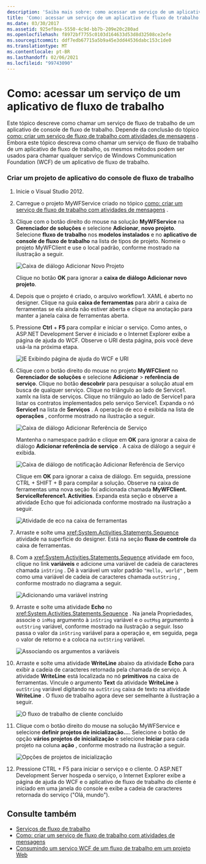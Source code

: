```yaml
---
description: 'Saiba mais sobre: como acessar um serviço de um aplicativo de fluxo de trabalho'
title: 'Como: acessar um serviço de um aplicativo de fluxo de trabalho'
ms.date: 03/30/2017
ms.assetid: 925ef8ea-5550-4c9d-bb7b-209e20c280ad
ms.openlocfilehash: f8972bf7755c0103d164633d53d8d32508ce2efe
ms.sourcegitcommit: ddf7edb67715a5b9a45e3dd44536dabc153c1de0
ms.translationtype: MT
ms.contentlocale: pt-BR
ms.lasthandoff: 02/06/2021
ms.locfileid: "99743090"
---
```

# <a name="how-to-access-a-service-from-a-workflow-application"></a>Como: acessar um serviço de um aplicativo de fluxo de trabalho

Este tópico descreve como chamar um serviço de fluxo de trabalho de um aplicativo de console de fluxo de trabalho. Depende da conclusão do tópico [como: criar um serviço de fluxo de trabalho com atividades de mensagens](how-to-create-a-workflow-service-with-messaging-activities.md) . Embora este tópico descreva como chamar um serviço de fluxo de trabalho de um aplicativo de fluxo de trabalho, os mesmos métodos podem ser usados para chamar qualquer serviço de Windows Communication Foundation (WCF) de um aplicativo de fluxo de trabalho.

### <a name="create-a-workflow-console-application-project"></a>Criar um projeto de aplicativo do console de fluxo de trabalho

1. Inicie o Visual Studio 2012.

2. Carregue o projeto MyWFService criado no tópico [como: criar um serviço de fluxo de trabalho com atividades de mensagens](how-to-create-a-workflow-service-with-messaging-activities.md) .

3. Clique com o botão direito do mouse na solução **MyWFService** na **Gerenciador de soluções** e selecione **Adicionar**, **novo projeto**. Selecione **fluxo de trabalho** nos **modelos instalados** e no **aplicativo de console de fluxo de trabalho** na lista de tipos de projeto. Nomeie o projeto MyWFClient e use o local padrão, conforme mostrado na ilustração a seguir.

     ![Caixa de diálogo Adicionar Novo Projeto](./media/how-to-access-a-service-from-a-workflow-application/add-new-project-dialog.jpg)

     Clique no botão **OK** para ignorar a **caixa de diálogo Adicionar novo projeto**.

4. Depois que o projeto é criado, o arquivo workflow1. XAML é aberto no designer. Clique na guia **caixa de ferramentas** para abrir a caixa de ferramentas se ela ainda não estiver aberta e clique na anotação para manter a janela caixa de ferramentas aberta.

5. Pressione **Ctrl** + **F5** para compilar e iniciar o serviço. Como antes, o ASP.NET Development Server é iniciado e o Internet Explorer exibe a página de ajuda do WCF. Observe o URI desta página, pois você deve usá-la na próxima etapa.

     ![IE Exibindo página de ajuda do WCF e URI](./media/how-to-access-a-service-from-a-workflow-application/ie-wcf-help-page-uri.jpg)

6. Clique com o botão direito do mouse no projeto **MyWFClient** no **Gerenciador de soluções** e selecione **Adicionar**  >  **referência de serviço**. Clique no botão **descobrir** para pesquisar a solução atual em busca de qualquer serviço. Clique no triângulo ao lado de Service1. xamlx na lista de serviços. Clique no triângulo ao lado de Service1 para listar os contratos implementados pelo serviço Service1. Expanda o nó **Service1** na lista de **Serviços** . A operação de eco é exibida na lista de **operações** , conforme mostrado na ilustração a seguir.

     ![Caixa de diálogo Adicionar Referência de Serviço](./media/how-to-access-a-service-from-a-workflow-application/add-service-reference.jpg)

     Mantenha o namespace padrão e clique em **OK** para ignorar a caixa de diálogo **Adicionar referência de serviço** . A caixa de diálogo a seguir é exibida.

     ![Caixa de diálogo de notificação Adicionar Referência de Serviço](./media/how-to-access-a-service-from-a-workflow-application/add-service-reference-dialog.jpg)

     Clique em **OK** para ignorar a caixa de diálogo. Em seguida, pressione CTRL + SHIFT + B para compilar a solução. Observe na caixa de ferramentas uma nova seção foi adicionada chamada **MyWFClient. ServiceReference1. Activities**. Expanda esta seção e observe a atividade Echo que foi adicionada conforme mostrado na ilustração a seguir.

     ![Atividade de eco na caixa de ferramentas](./media/how-to-access-a-service-from-a-workflow-application/echo-activity-toolbox.jpg)

7. Arraste e solte uma <xref:System.Activities.Statements.Sequence> atividade na superfície do designer. Está na seção **fluxo de controle** da caixa de ferramentas.

8. Com a <xref:System.Activities.Statements.Sequence> atividade em foco, clique no link **variáveis** e adicione uma variável de cadeia de caracteres chamada `inString` . Dê à variável um valor padrão `"Hello, world"` , bem como uma variável de cadeia de caracteres chamada `outString` , conforme mostrado no diagrama a seguir.

     ![Adicionando uma variável instring](./media/how-to-access-a-service-from-a-workflow-application/add-instring-variable.jpg)

9. Arraste e solte uma atividade **Echo** no <xref:System.Activities.Statements.Sequence> . Na janela Propriedades, associe o `inMsg` argumento à `inString` variável e o `outMsg` argumento à `outString` variável, conforme mostrado na ilustração a seguir. Isso passa o valor da `inString` variável para a operação e, em seguida, pega o valor de retorno e a coloca na `outString` variável.

     ![Associando os argumentos a variáveis](./media/how-to-access-a-service-from-a-workflow-application/bind-arguments-variables.jpg)

10. Arraste e solte uma atividade **WriteLine** abaixo da atividade **Echo** para exibir a cadeia de caracteres retornada pela chamada de serviço. A atividade **WriteLine** está localizada no nó **primitivos** na caixa de ferramentas. Vincule o argumento **Text** da atividade **WriteLine** à `outString` variável digitando na `outString` caixa de texto na atividade **WriteLine** . O fluxo de trabalho agora deve ser semelhante à ilustração a seguir.

     ![O fluxo de trabalho de cliente concluído](./media/how-to-access-a-service-from-a-workflow-application/complete-client-workflow.jpg)

11. Clique com o botão direito do mouse na solução MyWFService e selecione **definir projetos de inicialização...**. Selecione o botão de opção **vários projetos de inicialização** e selecione **Iniciar** para cada projeto na coluna **ação** , conforme mostrado na ilustração a seguir.

     ![Opções de projetos de inicialização](./media/how-to-access-a-service-from-a-workflow-application/startup-project-options.jpg)

12. Pressione CTRL + F5 para iniciar o serviço e o cliente. O ASP.NET Development Server hospeda o serviço, o Internet Explorer exibe a página de ajuda do WCF e o aplicativo de fluxo de trabalho do cliente é iniciado em uma janela do console e exibe a cadeia de caracteres retornada do serviço ("Olá, mundo").

## <a name="see-also"></a>Consulte também

- [Serviços de fluxo de trabalho](workflow-services.md)
- [Como: criar um serviço de fluxo de trabalho com atividades de mensagens](how-to-create-a-workflow-service-with-messaging-activities.md)
- [Consumindo um serviço WCF de um fluxo de trabalho em um projeto Web](/archive/blogs/endpoint/how-to-consume-a-wcf-service-from-a-wf4-workflow)
